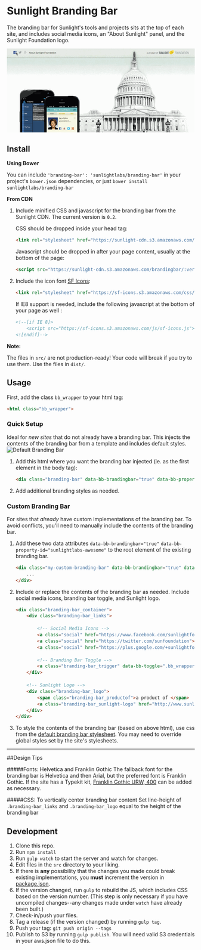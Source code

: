# Sunlight Branding Bar

The branding bar for Sunlight's tools and projects sits at the top of each site, and includes social media icons, an "About Sunlight" panel, and the Sunlight Foundation logo.

![Demo](example/demo-brandingbar.gif)

## Install

**Using Bower**

You can include `'branding-bar': 'sunlightlabs/branding-bar'` in your project's `bower.json` dependencies,
or just `bower install sunlightlabs/branding-bar`

**From CDN**

1. Include minified CSS and javascript for the branding bar from the Sunlight CDN. The current version is `0.2`.

    CSS should be dropped inside your head tag:

    ```html
    <link rel="stylesheet" href="https://sunlight-cdn.s3.amazonaws.com/brandingbar/:version/css/brandingbar.css">
    ```

    Javascript should be dropped in after your page content, usually at the bottom of the page:

    ```html
    <script src="https://sunlight-cdn.s3.amazonaws.com/brandingbar/:version/js/brandingbar.min.js.gz"></script>
    ```


2. Include the icon font [SF Icons](https://github.com/sunlightlabs/sf-icons):

    ```html
    <link rel="stylesheet" href="https://sf-icons.s3.amazonaws.com/css/sf-icons.css">
    ```
    If IE8 support is needed, include the following javascript at the bottom of your page as well :

    ```html
    <!--[if IE 8]>
        <script src="https://sf-icons.s3.amazonaws.com/js/sf-icons.js"></script>
    <![endif]-->
    ```

**Note:**

The files in `src/` are not production-ready! Your code will break if you try to use them. Use the files in `dist/`.

## Usage

First, add the class `bb_wrapper` to your html tag:

```html
<html class="bb_wrapper">
```


### Quick Setup
Ideal for *new sites* that do not already have a branding bar. This injects the contents of the branding bar from a template and includes default styles.
![Default Branding Bar](example/screenshot-brandingbar-default.png)

1. Add this html where you want the branding bar injected (ie. as the first element in the body tag):

    ```html
    <div class="branding-bar" data-bb-brandingbar="true" data-bb-property-id="sunlightlabs-awesome"></div>
    ```
2. Add additional branding styles as needed.



### Custom Branding Bar
For sites that *already* have custom implementations of the branding bar. To avoid conflicts, you'll need to manually include the contents of the branding bar.

1. Add these two data attributes `data-bb-brandingbar="true"` `data-bb-property-id="sunlightlabs-awesome"` to the root element of the existing branding bar.

    ```html
    <div class="my-custom-branding-bar" data-bb-brandingbar="true" data-bb-property-id="sunlightlabs-awesome">
        ...
    </div>
    ```

2. Include or replace the contents of the branding bar as needed. Include social media icons, branding bar toggle, and Sunlight logo.

    ```html
    <div class="branding-bar_container">
        <div class="branding-bar_links">

            <!-- Social Media Icons -->
            <a class="social" href="https://www.facebook.com/sunlightfoundation"><span class="icon icon-facebook"></span></a>
            <a class="social" href="https://twitter.com/sunfoundation"><span class="icon icon-twitter"></span></a>
            <a class="social" href="https://plus.google.com/+sunlightfoundation"><span class="icon icon-google-plus"></span></a>

            <!-- Branding Bar Toggle -->
            <a class="branding-bar_trigger" data-bb-toggle=".bb_wrapper" href="http://sunlightfoundation.com/about/">About Sunlight Foundation</a>
        </div>

        <!-- Sunlight Logo -->
        <div class="branding-bar_logo">
            <span class="branding-bar_productof">a product of </span>
            <a class="branding-bar_sunlight-logo" href="http://www.sunlightfoundation.com">Sunlight Foundation</a>
        </div>
    </div>
    ```

3. To style the contents of the branding bar (based on above html), use css from the [default branding bar stylesheet](dist/css/brandingbar-default.css). You may need to override global styles set by the site's stylesheets.


---

##Design Tips

#####Fonts: Helvetica and Franklin Gothic
The fallback font for the branding bar is Helvetica and then Arial, but the preferred font is Franklin Gothic. If the site has a Typekit kit, [Franklin Gothic URW, 400](https://typekit.com/fonts/franklin-gothic-urw) can be added as necessary.

#####CSS: To vertically center branding bar content
Set line-height of `.branding-bar_links` and `.branding-bar_logo` equal to the height of the branding bar

## Development

1. Clone this repo.
2. Run `npm install`
3. Run `gulp watch` to start the server and watch for changes.
4. Edit files in the `src` directory to your liking.
5. If there is **any** possibility that the changes you made could break existing implementations,
    you **must** increment the version in [package.json](https://github.com/sunlightlabs/branding-bar/blob/master/package.json).
6. If the version changed, run `gulp` to rebuild the JS, which includes CSS based on the version number.
    (This step is only necessary if you have uncompiled changes--any changes made under `watch` have already been built.)
7. Check-in/push your files.
8. Tag a release (if the version changed) by running `gulp tag`.
9. Push your tag: `git push origin --tags`
10. Publish to S3 by running `gulp publish`.
    You will need valid S3 credentials in your aws.json file to do this.

